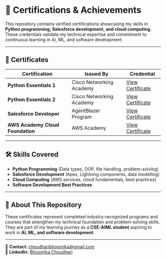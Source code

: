 # 📜 Certifications & Achievements

This repository contains verified certifications showcasing my skills in **Python programming, Salesforce development, and cloud computing**. These credentials validate my technical expertise and commitment to continuous learning in AI, ML, and software development.

---

## 📂 Certificates

| Certification | Issued By | Credential |
|---------------|-----------|------------|
| **Python Essentials 1** | Cisco Networking Academy | [View Certificate](./Python_Essentials_1_Cisco.pdf) |
| **Python Essentials 2** | Cisco Networking Academy | [View Certificate](./Python_Essentials_2_Cisco.pdf) |
| **Salesforce Developer** | AgentBlazer Program | [View Certificate](./Salesforce_Developer_AgentBlazer.pdf) |
| **AWS Academy Cloud Foundation** | AWS Academy | [View Certificate](./AWS_Academy_Cloud_Foundation.pdf) |

---

## 🛠 Skills Covered

- **Python Programming** (Data types, OOP, file handling, problem-solving)
- **Salesforce Development** (Apex, Lightning components, data modelling)
- **Cloud Computing** (AWS services, cloud fundamentals, best practices)
- **Software Development Best Practices**

---

## 📌 About This Repository

These certificates represent completed industry-recognized programs and courses that strengthen my technical foundation and problem-solving skills.  
They are part of my learning journey as a **CSE-AIML student** aspiring to work in **AI, ML, and software development**.

---

📧 **Contact:** [choudharibhoomika@gmail.com](choudharibhoomika@gmail.com)  
🔗 **LinkedIn:** [Bhoomika Choudhari](https://linkedin.com/in/yourprofile](https://www.linkedin.com/in/bhoomika-choudhari-0616a2274/))
